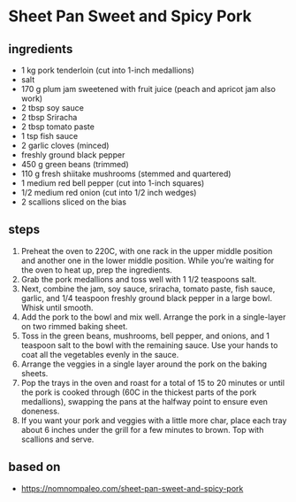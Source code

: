 # Sheet Pan Sweet and Spicy Pork

## ingredients

- 1 kg pork tenderloin (cut into 1-inch medallions)
- salt
- 170 g plum jam sweetened with fruit juice (peach and apricot jam also work)
- 2 tbsp soy sauce
- 2 tbsp Sriracha
- 2 tbsp tomato paste
- 1 tsp fish sauce
- 2 garlic cloves (minced)
- freshly ground black pepper
- 450 g green beans (trimmed)
- 110 g fresh shiitake mushrooms (stemmed and quartered)
- 1 medium red bell pepper (cut into 1-inch squares)
- 1/2 medium red onion (cut into 1/2 inch wedges)
- 2 scallions sliced on the bias

## steps

1. Preheat the oven to 220C, with one rack in the upper middle position and another one in the lower middle position. While you’re waiting for the oven to heat up, prep the ingredients.
2. Grab the pork medallions and toss well with 1 1/2 teaspoons salt.
3. Next, combine the jam, soy sauce, sriracha, tomato paste, fish sauce, garlic, and 1/4 teaspoon freshly ground black pepper in a large bowl. Whisk until smooth.
4. Add the pork to the bowl and mix well. Arrange the pork in a single-layer on two rimmed baking sheet.
5. Toss in the green beans, mushrooms, bell pepper, and onions, and 1 teaspoon salt to the bowl with the remaining sauce. Use your hands to coat all the vegetables evenly in the sauce.
6. Arrange the veggies in a single layer around the pork on the baking sheets.
7. Pop the trays in the oven and roast for a total of 15 to 20 minutes or until the pork is cooked through (60C in the thickest parts of the pork medallions), swapping the pans at the halfway point to ensure even doneness.
8. If you want your pork and veggies with a little more char, place each tray about 6 inches under the grill for a few minutes to brown. Top with scallions and serve.

## based on

- https://nomnompaleo.com/sheet-pan-sweet-and-spicy-pork
